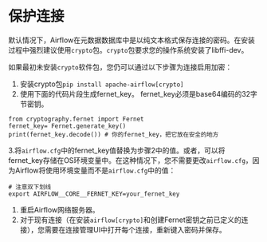 # 保护连接

默认情况下，Airflow在元数据数据库中是以纯文本格式保存连接的密码。在安装过程中强烈建议使用`crypto`包。`crypto`包要求您的操作系统安装了libffi-dev。

如果最初未安装`crypto`软件包，您仍可以通过以下步骤为连接启用加密：

1. 安装crypto包`pip install apache-airflow[crypto]`
2. 使用下面的代码片段生成fernet_key。 fernet_key必须是base64编码的32字节密钥。

```
from cryptography.fernet import Fernet
fernet_key= Fernet.generate_key()
print(fernet_key.decode()) # 你的fernet_key，把它放在安全的地方
```

3.将`airflow.cfg`中的fernet_key值替换为步骤2中的值。或者，可以将fernet_key存储在OS环境变量中。在这种情况下，您不需要更改`airflow.cfg`，因为Airflow将使用环境变量而不是`airflow.cfg`中的值：

```
# 注意双下划线
export AIRFLOW__CORE__FERNET_KEY=your_fernet_key
```

1. 重启Airflow网络服务器。
2. 对于现有连接（在安装`airflow[crypto]`和创建Fernet密钥之前已定义的连接），您需要在连接管理UI中打开每个连接，重新键入密码并保存。
